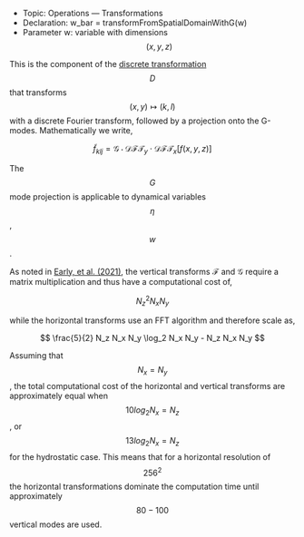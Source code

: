 - Topic: Operations — Transformations
- Declaration: w_bar = transformFromSpatialDomainWithG(w)
- Parameter w: variable with dimensions $$(x,y,z)$$

This is the component of the [discrete transformation](/mathematical-introduction/transformations.html) $$D$$ that transforms $$(x,y) \mapsto (k,l)$$ with a discrete Fourier transform, followed by a projection onto the G-modes. Mathematically we write,

$$
\tilde{f}_{klj} =  \mathcal{G} \cdot \mathcal{DFT}_y \cdot \mathcal{DFT}_x \left[ f(x,y,z) \right]
$$

The $$G$$ mode projection is applicable to dynamical variables $$\eta$$, $$w$$.

As noted in [Early, et al. (2021)](https://doi.org/10.1017/jfm.2020.995), the vertical transforms $\mathcal{F}$ and $\mathcal{G}$ require a matrix multiplication and thus have a computational cost of,

$$
N_z^2 N_x N_y
$$  

while the horizontal transforms use an FFT algorithm and therefore scale as,

$$
\frac{5}{2} N_z N_x N_y \log_2 N_x N_y - N_z N_x N_y
$$

Assuming that $$N_x = N_y$$, the total computational cost of the horizontal and vertical transforms are approximately equal when $$10 log_2 N_x = N_z$$ , or $$13 log_2 N_x = N_z$$ for the hydrostatic case. This means that for a horizontal resolution of $$256^2$$ the horizontal transformations dominate the computation time until approximately $$80-100$$ vertical modes are used.
